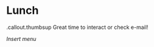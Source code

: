<!SLIDE center subsection>
# Lunch
.callout.thumbsup Great time to interact or check e-mail!

_Insert menu_
